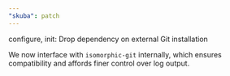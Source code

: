 ```yaml
---
"skuba": patch
---
```


configure, init: Drop dependency on external Git installation

We now interface with `isomorphic-git` internally, which ensures compatibility and affords finer control over log output.
